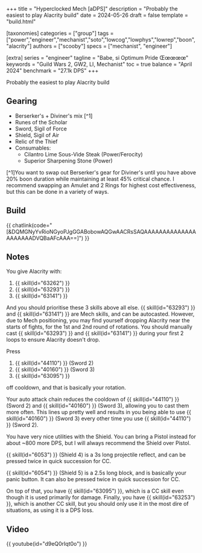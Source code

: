 +++
title = "Hyperclocked Mech [aDPS]"
description = "Probably the easiest to play Alacrity build"
date = 2024-05-26
draft = false
template = "build.html"

[taxonomies]
categories = ["group"]
tags = ["power","engineer","mechanist","soto","lowcog","lowphys","lowrep","boon","alacrity"]
authors = ["scooby"]
specs = ["mechanist", "engineer"]

[extra]
series = "engineer"
tagline = "Babe, si Optimum Pride Œœœœœ"
keywords = "Guild Wars 2, GW2, LI, Mechanist"
toc = true
balance = "April 2024"
benchmark = "27.1k DPS"
+++

Probably the easiest to play Alacrity build

## Gearing

- Berserker's + Diviner's mix [^1]
- Runes of the Scholar
- Sword, Sigil of Force
- Shield, Sigil of Air
- Relic of the Thief
- Consumables:
  - Cilantro Lime Sous-Vide Steak (Power/Ferocity)
  - Superior Sharpening Stone (Power)
 
[^1]You want to swap out Berserker's gear for Diviner's until you have above 20% boon duration while maintaining at least 45% critical chance. I recommend swapping an Amulet and 2 Rings for highest cost effectiveness, but this can be done in a variety of ways.

## Build

{{ chatlink(code="[&DQMGNyYvRioNGyoPJgGGABobowAQGwAACRsSAQAAAAAAAAAAAAAAAAAAAAADVQBaAFcAAA==]") }}

## Notes

You give Alacrity with:
1. {{ skill(id="63262") }}  
1. {{ skill(id="63293") }}  
1. {{ skill(id="63141") }}

And you should prioritise these 3 skills above all else. {{ skill(id="63293") }} and {{ skill(id="63141") }} are Mech skills, and can be autocasted. However, due to Mech positioning, you may find yourself dropping Alacrity near the starts of fights, for the 1st and 2nd round of rotations. You should manually cast {{ skill(id="63293") }} and {{ skill(id="63141") }} during your first 2 loops to ensure Alacrity doesn't drop.

Press

1. {{ skill(id="44110") }} (Sword 2)  
1. {{ skill(id="40160") }} (Sword 3)  
1. {{ skill(id="63095") }}  

off cooldown, and that is basically your rotation.

Your auto attack chain reduces the cooldown of {{ skill(id="44110") }} (Sword 2) and {{ skill(id="40160") }} (Sword 3), allowing you to cast them more often. This lines up pretty well and results in you being able to use {{ skill(id="40160") }} (Sword 3) every other time you use {{ skill(id="44110") }} (Sword 2).

You have very nice utilities with the Shield. You can bring a Pistol instead for about ~800 more DPS, but I will always recommend the Shield over Pistol. 

{{ skill(id="6053") }} (Shield 4) is a 3s long projectile reflect, and can be pressed twice in quick succession for CC. 

{{ skill(id="6054") }} (Shield 5) is a 2.5s long block, and is basically your panic button. It can also be pressed twice in quick succession for CC.

On top of that, you have {{ skill(id="63095") }}, which is a CC skill even though it is used primarily for damage. Finally, you have {{ skill(id="63253") }}, which is another CC skill, but you should only use it in the most dire of situations, as using it is a DPS loss.

## Video

{{ youtube(id="d9eQ0rIqt0o") }}
